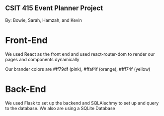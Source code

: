 ## CSIT 415 Event Planner Project

By: Bowie, Sarah, Hamzah, and Kevin

# Front-End

We used React as the front end and used react-router-dom to render
our pages and components dynamically

Our brander colors are #ff79df (pink), #ffaf4f (orange), #fff74f (yellow)

# Back-End

We used Flask to set up the backend and SQLAlechmy to set up and query to 
the database. We also are using a SQLite Database

